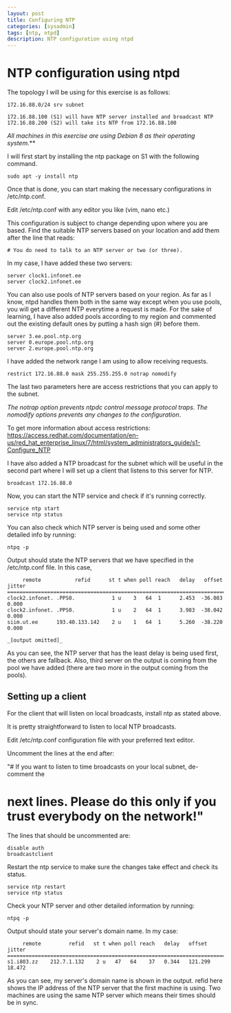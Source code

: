 ```yaml
---
layout: post
title: Configuring NTP
categories: [sysadmin]
tags: [ntp, ntpd]
description: NTP configuration using ntpd
---
```


NTP configuration using ntpd
======

The topology I will be using for this exercise is as follows:

```
172.16.88.0/24 srv subnet

172.16.88.100 (S1) will have NTP server installed and broadcast NTP
172.16.88.200 (S2) will take its NTP from 172.16.88.100
```

_All machines in this exercise are using Debian 8 as their operating system._** 

I will first start by installing the ntp package on S1 with the following command.

```
sudo apt -y install ntp
```

Once that is done, you can start making the necessary configurations in /etc/ntp.conf.

Edit /etc/ntp.conf with any editor you like (vim, nano etc.)

This configuration is subject to change depending upon where you are based. Find the suitable NTP servers based on your location and add them after the line that reads:

```
# You do need to talk to an NTP server or two (or three).
```

In my case, I have added these two servers:

```
server clock1.infonet.ee
server clock2.infonet.ee
```

You can also use pools of NTP servers based on your region. As far as I know, ntpd handles them both in the same way except when you use pools, you will get a different NTP everytime a request is made. For the sake of learning, I have also added pools according to my region and commented out the existing default ones by putting a hash sign (#) before them.

```
server 3.ee.pool.ntp.org
server 0.europe.pool.ntp.org
server 2.europe.pool.ntp.org
```

I have added the network range I am using to allow receiving requests.

```
restrict 172.16.88.0 mask 255.255.255.0 notrap nomodify
```

The last two parameters here are access restrictions that you can apply to the subnet.

_The notrap option prevents ntpdc control message protocol traps_. 
_The nomodify options prevents any changes to the configuration_.

To get more information about access restrictions: https://access.redhat.com/documentation/en-us/red_hat_enterprise_linux/7/html/system_administrators_guide/s1-Configure_NTP

I have also added a NTP broadcast for the subnet which will be useful in the second part where I will set up a client that listens to this server for NTP.

```
broadcast 172.16.88.0
```

Now, you can start the NTP service and check if it's running correctly.

```
service ntp start
service ntp status
```

You can also check which NTP server is being used and some other detailed info by running:

```
ntpq -p
```

Output should state the NTP servers that we have specified in the /etc/ntp.conf file. In this case,

```
     remote           refid      st t when poll reach   delay   offset  jitter
==============================================================================
clock2.infonet. .PPS0.	          1 u    3   64  1      2.453  -36.083   0.000
clock2.infonet. .PPS0.	          1 u    2   64  1      3.983  -38.042   0.000
siim.ut.ee      193.40.133.142	  2 u    1   64  1      5.260  -38.220   0.000

_[output omitted]_
```

As you can see, the NTP server that has the least delay is being used first, the others are fallback. Also, third server on the output is coming from the pool we have added (there are two more in the output coming from the pools). 

Setting up a client
------

For the client that will listen on local broadcasts, install ntp as stated above.
 
It is pretty straightforward to listen to local NTP broadcasts.

Edit /etc/ntp.conf configuration file with your preferred text editor.

Uncomment the lines at the end after:

"# If you want to listen to time broadcasts on your local subnet, de-comment the
# next lines. Please do this only if you trust everybody on the network!"

The lines that should be uncommented are:

```
disable auth
broadcastclient
```

Restart the ntp service to make sure the changes take effect and check its status.

```
service ntp restart
service ntp status
```

Check your NTP server and other detailed information by running:

```
ntpq -p
```

Output should state your server's domain name. In my case:

```
     remote         refid   st t when poll reach   delay   offset  jitter
==============================================================================
s1.i803.zz    212.7.1.132    2 u   47   64    37   0.344   121.299 18.472
```

As you can see, my server's domain name is shown in the output. refid here shows the IP address of the NTP server that the first machine is using. Two machines are using the same NTP server which means their times should be in sync.


